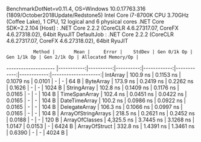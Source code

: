 
BenchmarkDotNet=v0.11.4, OS=Windows 10.0.17763.316 (1809/October2018Update/Redstone5)
Intel Core i7-8700K CPU 3.70GHz (Coffee Lake), 1 CPU, 12 logical and 6 physical cores
.NET Core SDK=2.2.104
  [Host]     : .NET Core 2.2.2 (CoreCLR 4.6.27317.07, CoreFX 4.6.27318.02), 64bit RyuJIT
  DefaultJob : .NET Core 2.2.2 (CoreCLR 4.6.27317.07, CoreFX 4.6.27318.02), 64bit RyuJIT


              Method |       Mean |     Error |    StdDev | Gen 0/1k Op | Gen 1/1k Op | Gen 2/1k Op | Allocated Memory/Op |
-------------------- |-----------:|----------:|----------:|------------:|------------:|------------:|--------------------:|
            IntArray |   100.9 ns | 0.1153 ns | 0.1079 ns |      0.0101 |           - |           - |                64 B |
           ByteArray |   173.9 ns | 0.2419 ns | 0.2262 ns |      0.1626 |           - |           - |              1024 B |
         StringArray |   102.8 ns | 0.1409 ns | 0.1176 ns |      0.0165 |           - |           - |               104 B |
       TimeSpanArray |   102.4 ns | 0.0451 ns | 0.0422 ns |      0.0165 |           - |           - |               104 B |
       DateTimeArray |   100.2 ns | 0.0986 ns | 0.0922 ns |      0.0165 |           - |           - |               104 B |
       DelegateArray |   106.3 ns | 0.1066 ns | 0.0997 ns |      0.0165 |           - |           - |               104 B |
 ArrayOfStringArrays |   218.5 ns | 0.2621 ns | 0.2452 ns |      0.0188 |           - |           - |               120 B |
      ArrayOfClasses | 4,325.5 ns | 3.7445 ns | 3.1268 ns |      1.0147 |      0.0153 |           - |              6424 B |
       ArrayOfStruct |   332.8 ns | 1.4391 ns | 1.3461 ns |      0.6390 |           - |           - |              4024 B |
